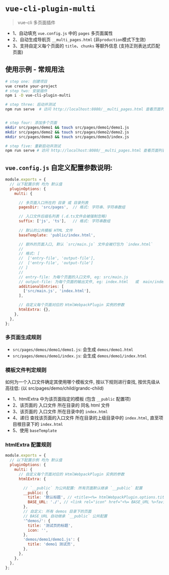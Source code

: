# `vue-cli-plugin-multi`

> vue-cli 多页面插件

* 1、自动填充 `vue.config.js` 中的 `pages` 多页面属性
* 2、自动生成导航页 `__multi_pages.html` (非`production`模式下生效)
* 3、支持自定义每个页面的 `title`、`chunks` 等额外信息 (支持正则表达式匹配页面)

## 使用示例 - 常规用法

```bash
# step one: 创建项目
vue create your-project
# step two: 安装插件
npm i -D vue-cli-plugin-multi

# step three: 启动并测试
npm run serve  # 访问 http://localhost:8080/__multi_pages.html 查看页面列表


# step four: 添加多个页面
mkdir src/pages/demo1 && touch src/pages/demo1/demo1.js
mkdir src/pages/demo2 && touch src/pages/demo2/demo2.js
mkdir src/pages/demo3 && touch src/pages/demo3/index.js

# step five: 重新启动并测试
npm run serve # 访问 http://localhost:8080/__multi_pages.html 查看页面列表
```

## `vue.config.js` 自定义配置参数说明:

```javascript
module.exports = {
  // 以下配置示例 均为 默认值
  pluginOptions: {
    multi: {

      // 多页面入口所在的 目录 或 目录列表
      pagesDir: 'src/pages',  // 格式: 字符串、字符串数组

      // 入口文件后缀名列表 (.d.ts文件会被强制忽略)
      suffix: ['js', 'ts'],   // 格式: 字符串数组
  
      // 默认的公共模板 HTML 文件
      baseTemplate: 'public/index.html',

      // 额外的页面入口, 默认 `src/main.js` 文件会被打包为 `index.html`
      //
      // 格式: [
      //  ['entry-file', 'output-file'],
      //  ['entry-file', 'output-file']
      // ]
      //
      // entry-file: 为每个页面的入口文件, eg: src/main.js
      // output-file: 为每个页面的输出文件, eg: index.html   或  main/index.html
      additionalEntries: [
        ['src/main.js', 'index.html'],
      ],

      // 自定义每个页面对应的 HtmlWebpackPlugin 实例的参数
      htmlExtra: {},
    },
  },
};
```

### 多页面生成规则

* `src/pages/demos/demo1/demo1.js`: 会生成 `demos/demo1.html`
* `src/pages/demos/demo1/index.js`: 会生成 `demos/demo1/index.html`

### 模板文件判定规则

如何为一个入口文件确定其使用哪个模板文件, 按以下规则进行查找, 按优先级从高往低: (以 src/pages/demo/child/grandc-child)

- 1、htmlExtra 中为该页面指定的模板 (包含 `__public` 配置项)
- 2、该页面的 入口文件 所在目录的 同名 html 文件
- 3、该页面的 入口文件 所在目录中的 `index.html`
- 4、递归 查找该页面的入口文件 所在目录的上级目录中的 `index.html`, 直至项目根目录下的 `index.html`
- 5、使用 `baseTemplate`

### htmlExtra 配置规则

```javascript
module.exports = {
  // 以下配置示例 均为 默认值
  pluginOptions: {
    multi: {
      // 自定义每个页面对应的 HtmlWebpackPlugin 实例的参数
      htmlExtra: {

        // `__public` 为公共配置: 所有页面默认继承 `__public` 配置
        __public: {
          title: '默认标题', // <title><%= htmlWebpackPlugin.options.title %></title>
          BASE_URL: './', // <link rel="icon" href="<%= BASE_URL %>favicon.ico">
        },
        // 自定义: 所有 demos 目录下的页面
        // BASE_URL 自动继承 `__public` 公共配置
        '^demos/': {
          title: '测试页的标题',
          icon: '',
        },
        'demos/demo1/demo1.js': {
          title: 'demo1 测试页',
        },
      },
    },
  },
};
```
